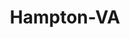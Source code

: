 ---
title: Hampton-VA
slug: hampton-va
f_state:
- cms/state/virginia.md
f_locations:
- cms/payday-loan/a-m-fast-bank-check-cashing-173.md
- cms/payday-loan/advance-america-2429.md
- cms/payday-loan/advance-america-2462.md
- cms/payday-loan/allied-cash-advance-3938.md
- cms/payday-loan/allied-trailers-sales-rentals-4048.md
- cms/payday-loan/almost-a-banc-4066.md
- cms/payday-loan/atlantic-cash-group-inc-4891.md
- cms/payday-loan/buckeye-check-cashing-5520.md
- cms/payday-loan/cash-advance-center-6523.md
- cms/payday-loan/cash-express-llc-7517.md
- cms/payday-loan/check-first-inc-11375.md
- cms/payday-loan/check-first-inc-11384.md
- cms/payday-loan/check-into-cash-12525.md
- cms/payday-loan/check-into-cash-12548.md
- cms/payday-loan/check-into-cash-12549.md
- cms/payday-loan/check-into-cash-12550.md
- cms/payday-loan/check-into-cash-llc-13229.md
- cms/payday-loan/check-into-cash-llc-13230.md
- cms/payday-loan/check-into-cash-of-virginia-13653.md
- cms/payday-loan/check-into-cash-of-virginia-13661.md
- cms/payday-loan/check-into-cash-of-virginia-13662.md
- cms/payday-loan/check-into-cash-virginia-13710.md
- cms/payday-loan/checksmart-14822.md
- cms/payday-loan/checksmart-14834.md
- cms/payday-loan/express-check-advance-17060.md
- cms/payday-loan/express-check-advance-17075.md
- cms/payday-loan/financial-exchange-company-18027.md
- cms/payday-loan/king-cash-20042.md
- cms/payday-loan/minutemen-payday-loans-20908.md
- cms/payday-loan/money-mart-21496.md
- cms/payday-loan/mr-money-22134.md
- cms/payday-loan/mr-money-check-cashing-22141.md
- cms/payday-loan/p-d-patel-sons-inc-23377.md
- cms/payday-loan/quik-cash-25469.md
- cms/payday-loan/quik-cash-25475.md
- cms/payday-loan/speedy-cash-payday-advance-26784.md
- cms/payday-loan/virginia-cash-advance-28581.md
updated-on: '2024-05-30T13:41:28.615Z'
created-on: '2024-05-30T13:41:28.615Z'
published-on: '2024-05-30T13:54:32.469Z'
f_city: Hampton
layout: '[city].html'
tags: city
---